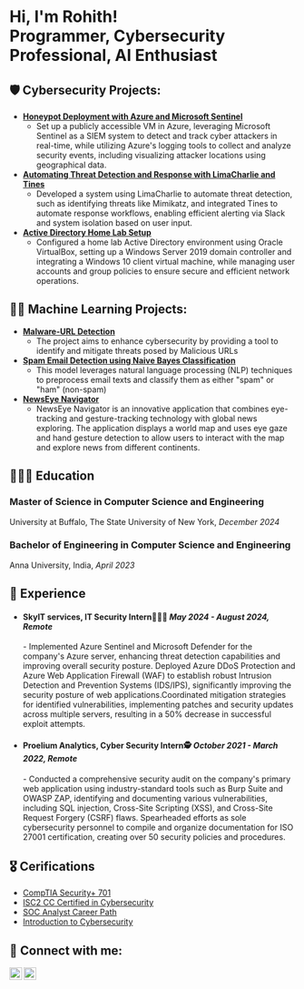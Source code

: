 <h1>Hi, I'm Rohith! <br/>Programmer, Cybersecurity Professional, AI Enthusiast</h1>

<h2>🛡️ Cybersecurity Projects:</h2>

- <a href="https://medium.com/@rohith2001.rd/honeypot-hack-catching-cyber-attackers-with-azure-and-microsoft-sentinel-440e99a214e8"><b>Honeypot Deployment with Azure and Microsoft Sentinel</b></a>
  - Set up a publicly accessible VM in Azure, leveraging Microsoft Sentinel as a SIEM system to detect and track cyber attackers in real-time, while utilizing Azure's logging tools to collect and analyze security events, including visualizing attacker locations using geographical data.
- <a href="https://medium.com/@rohith2001.rd/automating-threat-detection-and-response-with-limacharlie-and-tines-bd0008ae4d2e"><b>Automating Threat Detection and Response with LimaCharlie and Tines</b></a>
  - Developed a system using LimaCharlie to automate threat detection, such as identifying threats like Mimikatz, and integrated Tines to automate response workflows, enabling efficient alerting via Slack and system isolation based on user input.
- <a href="https://medium.com/@rohith2001.rd/active-directory-unleashed-creating-your-own-home-lab-from-scratch-f08c316d2969"><b>Active Directory Home Lab Setup</b></a> 
  - Configured a home lab Active Directory environment using Oracle VirtualBox, setting up a Windows Server 2019 domain controller and integrating a Windows 10 client virtual machine, while managing user accounts and group policies to ensure secure and efficient network operations.
    
<h2>👨‍💻 Machine Learning Projects:</h2>

- <a href="https://github.com/RohithDinakaranWHITEHAT/Malware-URL-Detection"><b>Malware-URL Detection</b></a> 
  - The project aims to enhance cybersecurity by providing a tool to identify and mitigate threats posed by Malicious URLs
- <a href="https://github.com/RohithDinakaranWHITEHAT/SpamEmailClassifier"><b>Spam Email Detection using Naive Bayes Classification</b></a>
  - This model leverages natural language processing (NLP) techniques to preprocess email texts and classify them as either "spam" or "ham" (non-spam)
- <a href="https://github.com/RohithDinakaranWHITEHAT/NewsEye-Navigator"><b>NewsEye Navigator</b></a>
  - NewsEye Navigator is an innovative application that combines eye-tracking and gesture-tracking technology with global news exploring. The application displays a world map and uses eye gaze and hand gesture detection to allow users to interact with the map and explore news from different continents.
<h2>👩🏻‍🎓 Education</h2>
<h3><b>Master of Science in Computer Science and Engineering</b></h3>
<p>University at Buffalo, The State University of New York, 
  <i>December 2024</i></p>
<h3><b>Bachelor of Engineering in Computer Science and Engineering</b></h3>
<p>Anna University, India, 
  <i>April 2023</i></p>
    

<h2>💼 Experience</h2>

- <h4><b>SkyIT services</b>, IT Security Intern👩🏻‍💻 <I>May 2024 - August 2024, Remote</I></h4>
      - Implemented Azure Sentinel and Microsoft Defender for the company's Azure server, enhancing threat detection capabilities and improving overall security posture.	Deployed Azure DDoS Protection and Azure Web Application Firewall (WAF) to establish robust Intrusion Detection and             Prevention Systems (IDS/IPS), significantly improving the security posture of web applications.Coordinated mitigation strategies for identified vulnerabilities, implementing patches and security updates across multiple servers, resulting in a 50% decrease in successful exploit attempts.

- <h4><b>Proelium Analytics</b>, Cyber Security Intern🕵 <I>October 2021 - March 2022, Remote</I></h4>
      - Conducted a comprehensive security audit on the company's primary web application using industry-standard tools such as Burp Suite and OWASP ZAP, identifying and documenting various vulnerabilities, including SQL injection, Cross-Site Scripting (XSS), and Cross-Site Request Forgery (CSRF) flaws. Spearheaded efforts as sole cybersecurity personnel to compile and organize documentation for ISO 27001 certification, creating over 50 security policies and procedures.

<h2>🎖️ Cerifications</h2>

- [CompTIA Security+ 701](https://www.credly.com/badges/148189c1-f995-4efa-a04d-70ecad12fe28/public_url)
- [ISC2 CC Certified in Cybersecurity](https://www.credly.com/badges/c751fc68-7ced-411c-bbab-78242ad84184/linked_in?t=s79bfp)
- [SOC Analyst Career Path](https://academy.hackthebox.com/achievement/1699070/path/390)
- [Introduction to Cybersecurity](https://www.credly.com/badges/ca75df06-b3c7-4cd1-9c70-0d159310e540?source=linked_in_profile)



<h2> 🤳 Connect with me:</h2>



[<img align="left" alt="JoshMadakor | LinkedIn" width="22px" src="https://cdn.jsdelivr.net/npm/simple-icons@v3/icons/linkedin.svg" />][linkedin]
[<img align="left" alt="JoshMadakor | Instagram" width="22px" src="https://cdn.jsdelivr.net/npm/simple-icons@v3/icons/instagram.svg" />][instagram]

[instagram]: https://www.instagram.com/rohith__dinakaran/
[linkedin]: https://www.linkedin.com/in/rohith-dinakaran/


